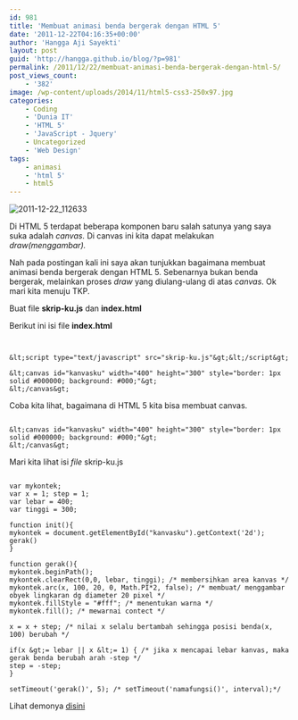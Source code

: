 ```yaml
---
id: 981
title: 'Membuat animasi benda bergerak dengan HTML 5'
date: '2011-12-22T04:16:35+00:00'
author: 'Hangga Aji Sayekti'
layout: post
guid: 'http://hangga.github.io/blog/?p=981'
permalink: /2011/12/22/membuat-animasi-benda-bergerak-dengan-html-5/
post_views_count:
    - '382'
image: /wp-content/uploads/2014/11/html5-css3-250x97.jpg
categories:
    - Coding
    - 'Dunia IT'
    - 'HTML 5'
    - 'JavaScript - Jquery'
    - Uncategorized
    - 'Web Design'
tags:
    - animasi
    - 'html 5'
    - html5
---
```


![](http://hangga.github.io/blog1/wp-content/uploads/2011/12/2011-12-22_112633-300x226.png "2011-12-22_112633")

Di HTML 5 terdapat beberapa komponen baru salah satunya yang saya suka adalah *canvas.* Di canvas ini kita dapat melakukan *draw(*menggambar*).*

Nah pada postingan kali ini saya akan tunjukkan bagaimana membuat animasi benda bergerak dengan HTML 5. Sebenarnya bukan benda bergerak, melainkan proses *draw* yang diulang-ulang di atas *canvas*. Ok mari kita menuju TKP.

Buat file **skrip-ku.js** dan **index.html**

Berikut ini isi file **index.html**

```


&lt;script type="text/javascript" src="skrip-ku.js"&gt;&lt;/script&gt;

&lt;canvas id="kanvasku" width="400" height="300" style="border: 1px solid #000000; background: #000;"&gt;
&lt;/canvas&gt;

```

Coba kita lihat, bagaimana di HTML 5 kita bisa membuat canvas.

```

&lt;canvas id="kanvasku" width="400" height="300" style="border: 1px solid #000000; background: #000;"&gt;
&lt;/canvas&gt;
```

Mari kita lihat isi *file* skrip-ku.js

```

var mykontek;
var x = 1; step = 1;
var lebar = 400;
var tinggi = 300;

function init(){
mykontek = document.getElementById("kanvasku").getContext('2d');
gerak()
}

function gerak(){
mykontek.beginPath();
mykontek.clearRect(0,0, lebar, tinggi); /* membersihkan area kanvas */
mykontek.arc(x, 100, 20, 0, Math.PI*2, false); /* membuat/ menggambar obyek lingkaran dg diameter 20 pixel */
mykontek.fillStyle = "#fff"; /* menentukan warna */
mykontek.fill(); /* mewarnai contect */

x = x + step; /* nilai x selalu bertambah sehingga posisi benda(x, 100) berubah */

if(x &gt;= lebar || x &lt;= 1) { /* jika x mencapai lebar kanvas, maka gerak benda berubah arah -step */
step = -step;
}

setTimeout('gerak()', 5); /* setTimeout('namafungsi()', interval);*/
```

Lihat demonya [disini](http://hangga.github.io/blog/demo/benda-bergerak.html)